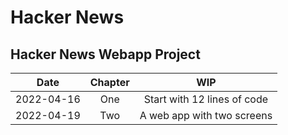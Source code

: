 # Hacker News

## Hacker News Webapp Project

|    Date    | Chapter |             WIP             |
| :--------: | :-----: | :-------------------------: |
| 2022-04-16 |   One   | Start with 12 lines of code |
| 2022-04-19 |   Two   | A web app with two screens  |

